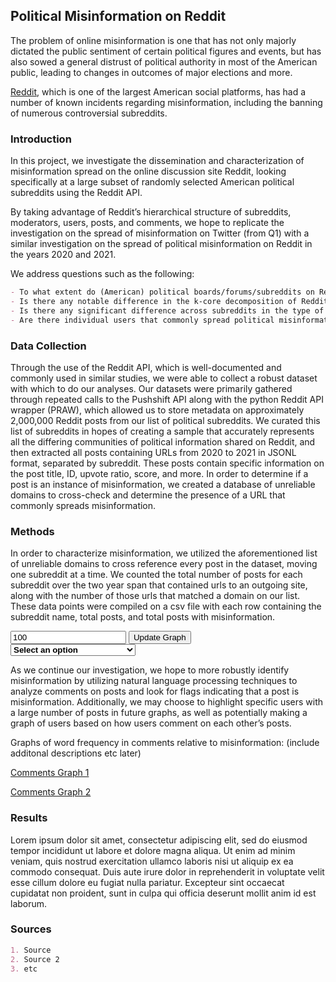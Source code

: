 ## Political Misinformation on Reddit

The problem of online misinformation is one that has not only majorly dictated the public sentiment of certain political figures and events, but has also sowed a general distrust of political authority in most of the American public, leading to changes in outcomes of major elections and more.

[Reddit](https://www.reddit.com/), which is one of the largest American social platforms, has had a number of known incidents regarding misinformation, including the banning of numerous controversial subreddits.

### Introduction

In this project, we investigate the dissemination and characterization of misinformation spread on the online discussion site Reddit, looking specifically at a large subset of randomly selected American political subreddits using the Reddit API.

By taking advantage of Reddit’s hierarchical structure of subreddits, moderators, users, posts, and comments, we hope to replicate the investigation on the spread of misinformation on Twitter (from Q1) with a similar investigation on the spread of political misinformation on Reddit in the years 2020 and 2021.

We address questions such as the following:

```markdown
- To what extent do (American) political boards/forums/subreddits on Reddit share misinformation?
- Is there any notable difference in the k-core decomposition of Reddit vs. Twitter?
- Is there any significant difference across subreddits in the type of political misinformation being spread?
- Are there individual users that commonly spread political misinformation across all subreddits?
```

### Data Collection

Through the use of the Reddit API, which is well-documented and commonly used in similar studies, we were able to collect a robust dataset with which to do our analyses. Our datasets were primarily gathered through repeated calls to the Pushshift API along with the python Reddit API wrapper (PRAW), which allowed us to store metadata on approximately 2,000,000 Reddit posts from our list of political subreddits. We curated this list of subreddits in hopes of creating a sample that accurately represents all the differing communities of political information shared on Reddit, and then extracted all posts containing URLs from 2020 to 2021 in JSONL format, separated by subreddit. These posts contain specific information on the post title, ID, upvote ratio, score, and more. In order to determine if a post is an instance of misinformation, we created a database of unreliable domains to cross-check and determine the presence of a URL that commonly spreads misinformation.

### Methods

In order to characterize misinformation, we utilized the aforementioned list of unreliable domains to cross reference every post in the dataset, moving one subreddit at a time. We counted the total number of posts for each subreddit over the two year span that contained urls to an outgoing site, along with the number of those urls that matched a domain on our list. These data points were compiled on a csv file with each row containing the subreddit name, total posts, and total posts with misinformation.

<style>

    .node {
      stroke: #fff;
      stroke-width: 0.4px;
    }
    
    .link {
       stroke: rgb(0,0,0);
      stroke-width: 0.5px;
    }
    
    .multiselect {
  width: 200px;
}

.selectBox {
  position: relative;
}

.selectBox select {
  width: 100%;
  font-weight: bold;
}

.overSelect {
  position: absolute;
  left: 0;
  right: 0;
  top: 0;
  bottom: 0;
}

#checkboxes {
  display: none;
  border: 1px #dadada solid;
}

#checkboxes label {
  display: block;
}

#checkboxes label:hover {
  background-color: #1e90ff;
}
    </style>

<!-- Load d3.js -->
<script src="https://d3js.org/d3.v4.js"></script>

<!-- Create a div where the graph will take place -->
<div id="my_dataviz"></div>
<input id="postCutoff" type="number" step="any" value="100">
<button id="updateButton">Update Graph</button>
<form>
  <div class="multiselect">
    <div class="selectBox" onclick="showCheckboxes()">
      <select>
        <option>Select an option</option>
      </select>
      <div class="overSelect"></div>
    </div>
    <div id="checkboxes">
    <label><input class="checkbox" type="checkbox" value="alltheleft" checked>alltheleft</label>
    <label><input class="checkbox" type="checkbox" value="AmericanPolitics" checked>AmericanPolitics</label>
    <label><input class="checkbox" type="checkbox" value="Anarchism" checked>Anarchism</label>
    <label><input class="checkbox" type="checkbox" value="Anarchist" checked>Anarchist</label>
    <label><input class="checkbox" type="checkbox" value="AnarchoPacifism" checked>AnarchoPacifism</label>
    <label><input class="checkbox" type="checkbox" value="blackflag" checked>blackflag</label>
    <label><input class="checkbox" type="checkbox" value="Capitalism" checked>Capitalism</label>
    <label><input class="checkbox" type="checkbox" value="Communist" checked>Communist</label>
    <label><input class="checkbox" type="checkbox" value="Conservative" checked>Conservative</label>
    <label><input class="checkbox" type="checkbox" value="conservatives" checked>conservatives</label>
    <label><input class="checkbox" type="checkbox" value="conspiracy" checked>conspiracy</label>
    <label><input class="checkbox" type="checkbox" value="democracy" checked>democracy</label>
    <label><input class="checkbox" type="checkbox" value="democrats" checked>democrats</label>
    <label><input class="checkbox" type="checkbox" value="GreenParty" checked>GreenParty</label>
    <label><input class="checkbox" type="checkbox" value="Liberal" checked>Liberal</label>
    <label><input class="checkbox" type="checkbox" value="Libertarian" checked>Libertarian</label>
    <label><input class="checkbox" type="checkbox" value="LibertarianSocialism" checked>LibertarianSocialism</label>
    <label><input class="checkbox" type="checkbox" value="Liberty" checked>Liberty</label>
    <label><input class="checkbox" type="checkbox" value="moderatepolitics" checked>moderatepolitics</label>
    <label><input class="checkbox" type="checkbox" value="neoprogs" checked>neoprogs</label>
    <label><input class="checkbox" type="checkbox" value="politics" checked>politics</label>
    <label><input class="checkbox" type="checkbox" value="progressive" checked>progressive</label>
    <label><input class="checkbox" type="checkbox" value="republicanism" checked>republicanism</label>
    <label><input class="checkbox" type="checkbox" value="Republican" checked>Republican</label>
    <label><input class="checkbox" type="checkbox" value="republicans" checked>republicans</label>
    <label><input class="checkbox" type="checkbox" value="SocialDemocracy" checked>SocialDemocracy</label>
    <label><input class="checkbox" type="checkbox" value="socialism" checked>socialism</label>
    <label><input class="checkbox" type="checkbox" value="uspolitics" checked>uspolitics</label>
    </div>
  </div>
</form>


<script src="d3_test.js"></script>

As we continue our investigation, we hope to more robustly identify misinformation by utilizing natural language processing techniques to analyze comments on posts and look for flags indicating that a post is misinformation. Additionally, we may choose to highlight specific users with a large number of posts in future graphs, as well as potentially making a graph of users based on how users comment on each other’s posts. 

Graphs of word frequency in comments relative to misinformation: (include additonal descriptions etc later)

[Comments Graph 1](comments_graph_1.html)

[Comments Graph 2](comments_graph_2.html)

### Results

Lorem ipsum dolor sit amet, consectetur adipiscing elit, sed do eiusmod tempor incididunt ut labore et dolore magna aliqua. Ut enim ad minim veniam, quis nostrud exercitation ullamco laboris nisi ut aliquip ex ea commodo consequat. Duis aute irure dolor in reprehenderit in voluptate velit esse cillum dolore eu fugiat nulla pariatur. Excepteur sint occaecat cupidatat non proident, sunt in culpa qui officia deserunt mollit anim id est laborum.

### Sources

```markdown
1. Source
2. Source 2
3. etc
```

